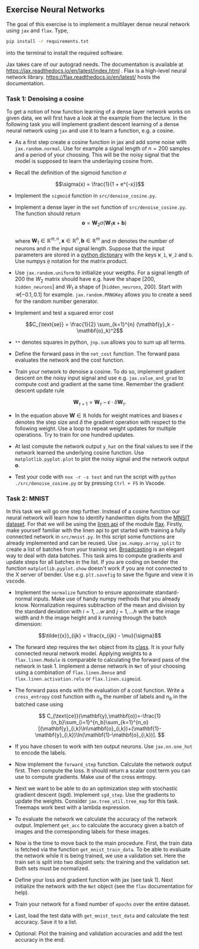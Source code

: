 ## Exercise Neural Networks

The goal of this exercise is to implement a multilayer dense neural network using `jax` and `flax`.
Type,

```bash
pip install -r requirements.txt
```

into the terminal to install the required software.

Jax takes care of our autograd needs. The documentation is available at https://jax.readthedocs.io/en/latest/index.html . Flax is a high-level neural network library. https://flax.readthedocs.io/en/latest/ hosts the documentation.

### Task 1: Denoising a cosine

To get a notion of how function learning of a dense layer network works on given data, we will first have a look at the example from the lecture. In the following task you will implement gradient descent learning of a dense neural network using `jax` and use it to learn a function, e.g. a cosine.

- As a first step create a cosine function in jax and add some noise with `jax.random.normal`. Use for example a signal length of $n = 200$ samples and a period of your choosing. This will be the noisy signal that the model is supposed to learn the underlaying cosine from.

- Recall the definition of the sigmoid function $\sigma$

$$\sigma(x) = \frac{1}{1 + e^{-x}}$$


- Implement the `sigmoid` function in `src/denoise_cosine.py`.


- Implement a dense layer in the `net` function of `src/denoise_cosine.py`. The function should return
   $$\mathbf{o} = \mathbf{W}_2 \sigma(\mathbf{W}_1 \mathbf{x} + \mathbf{b})$$  
   where $\mathbf{W}_1\in \mathbb{R}^{m,n}, \mathbf{x}\in\mathbb{R}^n, \mathbf{b}\in\mathbb{R}^m$ and $m$ denotes the number of neurons and $n$ the input signal length. Suppose that the input parameters are stored in a [python dictonary](https://docs.python.org/3/tutorial/datastructures.html#dictionaries) with the keys `W_1`, `W_2` and `b`.   Use numpys `@` notation for the matrix product.

- Use `jax.random.uniform` to initialize your weigths. For a signal length of $200$ the $W_2$ matrix should have e.g. have the shape [200, `hidden_neurons`] and $W_1$ a shape of [`hidden_neurons`, 200]. Start with $\mathcal{U}[-0.1, 0.1]$ for example. `jax.random.PRNGKey` allows you to create a seed for the random number generator.

- Implement and test a squared error cost

$$C_{\text{se}} = \frac{1}{2} \sum_{k=1}^{n} (\mathbf{y}_k - \mathbf{o}_k)^2$$

- `**` denotes squares in python, `jnp.sum` allows you to sum up all terms.

- Define the forward pass in the `net_cost` function. The forward pass evaluates the network and the cost function.

- Train your network to denoise a cosine. To do so, implement gradient descent on the noisy input signal and use e.g. `jax.value_and_grad` to compute cost and gradient at the same time. Remember the gradient descent update rule  

$$\mathbf{W}_{\tau + 1} = \mathbf{W}_\tau - \epsilon \cdot \delta\mathbf{W}_{\tau}.$$  


- In the equation above $\mathbf{W} \in \mathbb{R}$ holds for weight matrices and biases $\epsilon$ denotes the step size and $\delta$ the gradient operation with respect to the following weight.  Use a loop to repeat weight updates for multiple operations. Try to train for one hundred updates.

- At last compute the network output `y_hat` on the final values to see if the network learned the underlying cosine function. Use `matplotlib.pyplot.plot` to plot the noisy signal and the network output $\mathbf{o}$.

- Test your code with `nox -r -s test` and run the script with `python ./src/denoise_cosine.py` or by pressing `Ctrl + F5` in Vscode. 



### Task 2: MNIST
In this task we will go one step further. Instead of a cosine function our neural network will learn how to identify handwritten digits from the [MNSIT dataset](http://yann.lecun.com/exdb/mnist/). For that we will be using the [linen api](https://flax.readthedocs.io/en/latest/api_reference/flax.linen.html) of the module [flax](https://flax.readthedocs.io/en/latest/). Firstly, make yourself familiar with the linen api to get started with training a fully connected network in `src/mnist.py`. In this script some functions are already implemented and can be reused. Use `jax.numpy.array_split` to create a list of batches from your training set. [Broadcasting](https://numpy.org/doc/stable/user/basics.broadcasting.html) is an elegant way to deal with data batches. This task aims to compute gradients and update steps for all batches in the list. If you are coding on bender the function `matplotlib.pyplot.show` doesn't work if you are not connected to the X server of bender. Use e.g. `plt.savefig` to save the figure and view it in vscode.

- Implement the `normalize` function to ensure approximate standard-normal inputs. Make use of handy numpy methods that you already know. Normalization requires subtraction of the mean and division by the standard deviation with $i = 1, \dots w$ and $j = 1, \dots h$ with $w$ the image width and $h$ the image height and $k$ running through the batch dimension:

$$\tilde{{x}}_{ijk} = \frac{x_{ijk} - \mu}{\sigma}$$

- The forward step requires the `Net` object from its [class](https://flax.readthedocs.io/en/latest/api_reference/flax.linen.html#flax.linen.Module). It is your fully connected neural network model. Applying weights to a `flax.linen.Module` is comparable to calculating the forward pass of the network in task 1. Implement a dense network in `Net` of your choosing using a combination of `flax.linen.Dense` and `flax.linen.activation.relu` or `flax.linen.sigmoid`.

- The forward pass ends with the evaluation of a cost function. Write a `cross_entropy` cost function with $n_o$ the number of labels and $n_b$ in the batched case using
   
$$ C_{\text{ce}}(\mathbf{y},\mathbf{o})=-\frac{1}{n_b}\sum_{i=1}^{n_b}\sum_{k=1}^{n_o}[(\mathbf{y}_{i,k}\ln\mathbf{o}_{i,k})+(\mathbf{1}-\mathbf{y}_{i,k})\ln(\mathbf{1}-\mathbf{o}_{i,k})]. $$

- If you have chosen to work with ten output neurons. Use `jax.nn.one_hot` to encode the labels.

- Now implement the `forward_step` function. Calculate the network output first. Then compute the loss. It should return a scalar cost term you can use to compute gradients. Make use of the cross entropy.

- Next we want to be able to do an optimization step with stochastic gradient descent (sgd). Implement `sgd_step`. Use the gradients to update the weights. Consider `jax.tree_util.tree_map` for this task. Treemaps work best with a lambda expression.

- To evaluate the network we calculate the accuracy of the network output. Implement `get_acc` to calculate the accuracy given a batch of images and the corresponding labels for these images.

- Now is the time to move back to the main procedure. First, the train data is fetched via the function `get_mnist_train_data`. To be able to evaluate the network while it is being trained, we use a validation set. Here the train set is split into two disjoint sets: the training and the validation set. Both sets must be normalized.

- Define your loss and gradient function with jax (see task 1). Next initialize the network with the `Net` object (see the `flax` documentation for help).

- Train your network for a fixed number of `epochs` over the entire dataset.
    
- Last, load the test data with `get_mnist_test_data` and calculate the test accuracy. Save it to a list.

- Optional: Plot the training and validation accuracies and add the test accuracy in the end.
